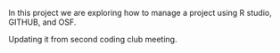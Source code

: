 In this project we are exploring how to manage a project using R studio, GITHUB, and OSF.

Updating it from second coding club meeting. 
